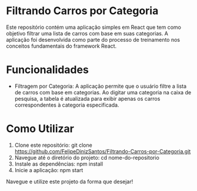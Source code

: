 # Filtrando Carros por Categoria 

Este repositório contém uma aplicação simples em React que tem como objetivo filtrar uma lista de carros com base em suas categorias. A aplicação foi desenvolvida como parte do processo de treinamento nos conceitos fundamentais do framework React. 

# Funcionalidades 

* Filtragem por Categoria: A aplicação permite que o usuário filtre a lista de carros com base em categorias. Ao digitar uma categoria na caixa de pesquisa, a tabela é atualizada para exibir apenas os carros correspondentes à categoria especificada. 

# Como Utilizar 
1. Clone este repositório: git clone https://github.com/FelipeDinizSantos/Filtrando-Carros-por-Categoria.git
2. Navegue até o diretório do projeto: cd nome-do-repositorio
3. Instale as dependências: npm install
4. Inicie a aplicação: npm start

Navegue e utilize este projeto da forma que desejar! 
